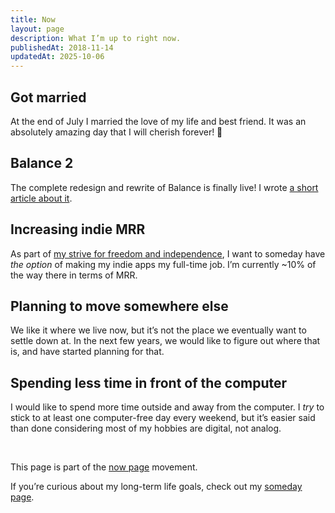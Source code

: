 ```yaml
---
title: Now
layout: page
description: What I’m up to right now.
publishedAt: 2018-11-14
updatedAt: 2025-10-06
---
```


## Got married

At the end of July I married the love of my life and best friend. It was an absolutely amazing day that I will cherish forever! 🤍

## Balance 2

The complete redesign and rewrite of Balance is finally live! I wrote [a short article about it](/articles/balance-2/).

## Increasing indie MRR

As part of [my strive for freedom and independence](/someday/), I want to someday have _the option_ of making my indie apps my full-time job. I’m currently ~10% of the way there in terms of MRR.

## Planning to move somewhere else

We like it where we live now, but it’s not the place we eventually want to settle down at. In the next few years, we would like to figure out where that is, and have started planning for that.

## Spending less time in front of the computer

I would like to spend more time outside and away from the computer. I _try_ to stick to at least one computer-free day every weekend, but it’s easier said than done considering most of my hobbies are digital, not analog.

<br/>
<p class="callout">This page is part of the <a href="https://nownownow.com">now page</a> movement.</p>
<p class="callout">If you’re curious about my long-term life goals, check out my <a href="/someday/">someday page</a>.</p>

